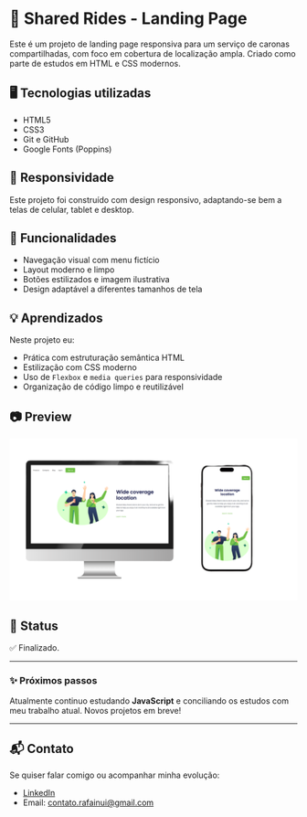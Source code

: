 # 🚗 Shared Rides - Landing Page

Este é um projeto de landing page responsiva para um serviço de caronas compartilhadas, com foco em cobertura de localização ampla. Criado como parte de estudos em HTML e CSS modernos.

## 🖥️ Tecnologias utilizadas

- HTML5
- CSS3
- Git e GitHub
- Google Fonts (Poppins)

## 📱 Responsividade

Este projeto foi construído com design responsivo, adaptando-se bem a telas de celular, tablet e desktop.

## 🎯 Funcionalidades

- Navegação visual com menu fictício
- Layout moderno e limpo
- Botões estilizados e imagem ilustrativa
- Design adaptável a diferentes tamanhos de tela

## 💡 Aprendizados

Neste projeto eu:

- Prática com estruturação semântica HTML
- Estilização com CSS moderno
- Uso de `Flexbox` e `media queries` para responsividade
- Organização de código limpo e reutilizável

## 📷 Preview

![Imagem do projeto](./img/ReadmeApres.png)

## 📌 Status

✅ Finalizado.

---

### ✨ Próximos passos

Atualmente continuo estudando **JavaScript** e conciliando os estudos com meu trabalho atual. Novos projetos em breve!

---

## 📬 Contato

Se quiser falar comigo ou acompanhar minha evolução:

- [LinkedIn](https://www.linkedin.com/in/rafael-inui/)
- Email: contato.rafainui@gmail.com
